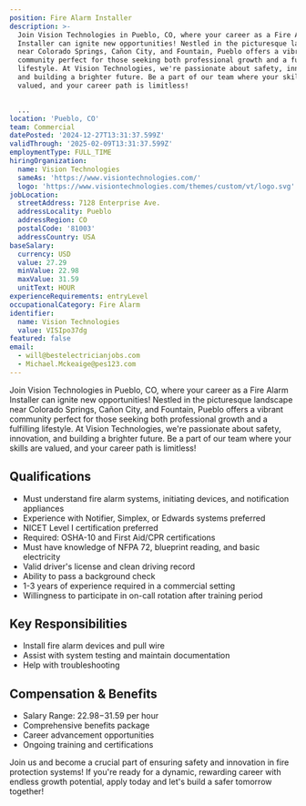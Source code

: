 ```yaml
---
position: Fire Alarm Installer
description: >-
  Join Vision Technologies in Pueblo, CO, where your career as a Fire Alarm
  Installer can ignite new opportunities! Nestled in the picturesque landscape
  near Colorado Springs, Cañon City, and Fountain, Pueblo offers a vibrant
  community perfect for those seeking both professional growth and a fulfilling
  lifestyle. At Vision Technologies, we're passionate about safety, innovation,
  and building a brighter future. Be a part of our team where your skills are
  valued, and your career path is limitless!


  ...
location: 'Pueblo, CO'
team: Commercial
datePosted: '2024-12-27T13:31:37.599Z'
validThrough: '2025-02-09T13:31:37.599Z'
employmentType: FULL_TIME
hiringOrganization:
  name: Vision Technologies
  sameAs: 'https://www.visiontechnologies.com/'
  logo: 'https://www.visiontechnologies.com/themes/custom/vt/logo.svg'
jobLocation:
  streetAddress: 7128 Enterprise Ave.
  addressLocality: Pueblo
  addressRegion: CO
  postalCode: '81003'
  addressCountry: USA
baseSalary:
  currency: USD
  value: 27.29
  minValue: 22.98
  maxValue: 31.59
  unitText: HOUR
experienceRequirements: entryLevel
occupationalCategory: Fire Alarm
identifier:
  name: Vision Technologies
  value: VISIpo37dg
featured: false
email:
  - will@bestelectricianjobs.com
  - Michael.Mckeaige@pes123.com
---
```




Join Vision Technologies in Pueblo, CO, where your career as a Fire Alarm Installer can ignite new opportunities! Nestled in the picturesque landscape near Colorado Springs, Cañon City, and Fountain, Pueblo offers a vibrant community perfect for those seeking both professional growth and a fulfilling lifestyle. At Vision Technologies, we're passionate about safety, innovation, and building a brighter future. Be a part of our team where your skills are valued, and your career path is limitless!

## Qualifications
- Must understand fire alarm systems, initiating devices, and notification appliances
- Experience with Notifier, Simplex, or Edwards systems preferred
- NICET Level I certification preferred
- Required: OSHA-10 and First Aid/CPR certifications
- Must have knowledge of NFPA 72, blueprint reading, and basic electricity
- Valid driver's license and clean driving record
- Ability to pass a background check
- 1-3 years of experience required in a commercial setting
- Willingness to participate in on-call rotation after training period

## Key Responsibilities
- Install fire alarm devices and pull wire
- Assist with system testing and maintain documentation
- Help with troubleshooting

## Compensation & Benefits
- Salary Range: $22.98-$31.59 per hour
- Comprehensive benefits package
- Career advancement opportunities
- Ongoing training and certifications

Join us and become a crucial part of ensuring safety and innovation in fire protection systems! If you're ready for a dynamic, rewarding career with endless growth potential, apply today and let's build a safer tomorrow together!
